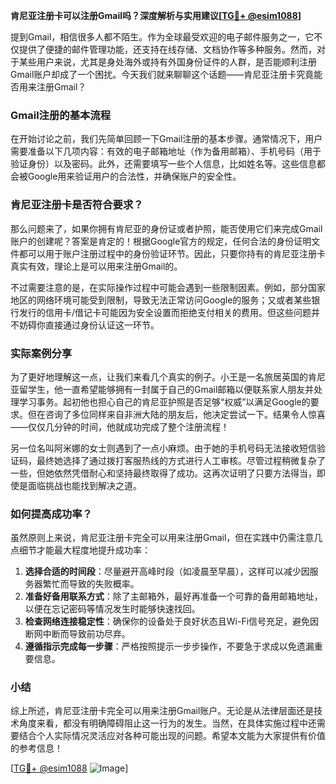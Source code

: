 **肯尼亚注册卡可以注册Gmail吗？深度解析与实用建议[[TG💪+ @esim1088](https://t.me/s/esim1088)]**

提到Gmail，相信很多人都不陌生。作为全球最受欢迎的电子邮件服务之一，它不仅提供了便捷的邮件管理功能，还支持在线存储、文档协作等多种服务。然而，对于某些用户来说，尤其是身处海外或持有外国身份证件的人群，是否能顺利注册Gmail账户却成了一个困扰。今天我们就来聊聊这个话题——肯尼亚注册卡究竟能否用来注册Gmail？

### Gmail注册的基本流程

在开始讨论之前，我们先简单回顾一下Gmail注册的基本步骤。通常情况下，用户需要准备以下几项内容：有效的电子邮箱地址（作为备用邮箱）、手机号码（用于验证身份）以及密码。此外，还需要填写一些个人信息，比如姓名等。这些信息都会被Google用来验证用户的合法性，并确保账户的安全性。

### 肯尼亚注册卡是否符合要求？

那么问题来了，如果你拥有肯尼亚的身份证或者护照，能否使用它们来完成Gmail账户的创建呢？答案是肯定的！根据Google官方的规定，任何合法的身份证明文件都可以用于账户注册过程中的身份验证环节。因此，只要你持有的肯尼亚注册卡真实有效，理论上是可以用来注册Gmail的。

不过需要注意的是，在实际操作过程中可能会遇到一些限制因素。例如，部分国家地区的网络环境可能受到限制，导致无法正常访问Google的服务；又或者某些银行发行的信用卡/借记卡可能因为安全设置而拒绝支付相关的费用。但这些问题并不妨碍你直接通过身份认证这一环节。

### 实际案例分享

为了更好地理解这一点，让我们来看几个真实的例子。小王是一名旅居英国的肯尼亚留学生，他一直希望能够拥有一封属于自己的Gmail邮箱以便联系家人朋友并处理学习事务。起初他也担心自己的肯尼亚护照是否足够“权威”以满足Google的要求。但在咨询了多位同样来自非洲大陆的朋友后，他决定尝试一下。结果令人惊喜——仅仅几分钟的时间，他就成功完成了整个注册流程！

另一位名叫阿米娜的女士则遇到了一点小麻烦。由于她的手机号码无法接收短信验证码，最终她选择了通过拨打客服热线的方式进行人工审核。尽管过程稍微复杂了一些，但她依然凭借耐心和坚持最终取得了成功。这再次证明了只要方法得当，即使是面临挑战也能找到解决之道。

### 如何提高成功率？

虽然原则上来说，肯尼亚注册卡完全可以用来注册Gmail，但在实践中仍需注意几点细节才能最大程度地提升成功率：

1. **选择合适的时间段**：尽量避开高峰时段（如凌晨至早晨），这样可以减少因服务器繁忙而导致的失败概率。
2. **准备好备用联系方式**：除了主邮箱外，最好再准备一个可靠的备用邮箱地址，以便在忘记密码等情况发生时能够快速找回。
3. **检查网络连接稳定性**：确保你的设备处于良好状态且Wi-Fi信号充足，避免因断网中断而导致前功尽弃。
4. **遵循指示完成每一步骤**：严格按照提示一步步操作，不要急于求成以免遗漏重要信息。

### 小结

综上所述，肯尼亚注册卡完全可以用来注册Gmail账户。无论是从法律层面还是技术角度来看，都没有明确障碍阻止这一行为的发生。当然，在具体实施过程中还需要结合个人实际情况灵活应对各种可能出现的问题。希望本文能为大家提供有价值的参考信息！

[[TG💪+ @esim1088](https://t.me/s/esim1088) ![Image](https://i.postimg.cc/4NQfJmqS/Snipaste-2025-05-13-00-14-12.png)]